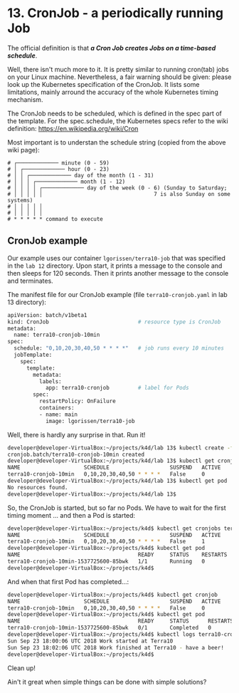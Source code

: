 # 13. CronJob - a periodically running Job

The official definition is that ***a Cron Job creates Jobs on a time-based schedule***.

Well, there isn't much more to it. It is pretty similar to running cron(tab) jobs on your Linux machine. Nevertheless, a fair warning should be given: please look up the Kubernetes specification of the CronJob. It lists some limitations, mainly arround the accuracy of the whole Kubernetes timing mechanism.

The CronJob needs to be scheduled, which is defined in the spec part of the template. For the spec.schedule, the Kubernetes specs refer to the wiki definition: https://en.wikipedia.org/wiki/Cron

Most important is to understan the schedule string (copied from the above wiki page):

```
# ┌───────────── minute (0 - 59)
# │ ┌───────────── hour (0 - 23)
# │ │ ┌───────────── day of the month (1 - 31)
# │ │ │ ┌───────────── month (1 - 12)
# │ │ │ │ ┌───────────── day of the week (0 - 6) (Sunday to Saturday;
# │ │ │ │ │                                   7 is also Sunday on some systems)
# │ │ │ │ │
# │ │ │ │ │
# * * * * * command to execute
```

## CronJob example

Our example uses our container `lgorissen/terra10-job` that was specified in the `lab 12` directory. Upon start, it prints a message to the console and then sleeps for 120 seconds. Then it prints another message to the console and terminates.

The manifest file for our CronJob example (file `terra10-cronjob.yaml` in lab 13 directory):

```bash
apiVersion: batch/v1beta1
kind: CronJob                            # resource type is CronJob
metadata:
  name: terra10-cronjob-10min
spec:
  schedule: "0,10,20,30,40,50 * * * *"   # job runs every 10 minutes
  jobTemplate:
    spec:
      template:
        metadata:
          labels:
            app: terra10-cronjob         # label for Pods
        spec:
          restartPolicy: OnFailure
          containers:
          - name: main
            image: lgorissen/terra10-job
```

Well, there is hardly any surprise in that. Run it!

```bash
developer@developer-VirtualBox:~/projects/k4d/lab 13$ kubectl create -f terra10-cronjob.yaml 
cronjob.batch/terra10-cronjob-10min created
developer@developer-VirtualBox:~/projects/k4d/lab 13$ kubectl get cronjobs
NAME                    SCHEDULE                   SUSPEND   ACTIVE    LAST SCHEDULE   AGE
terra10-cronjob-10min   0,10,20,30,40,50 * * * *   False     0         <none>          9s
developer@developer-VirtualBox:~/projects/k4d/lab 13$ kubectl get pod
No resources found.
developer@developer-VirtualBox:~/projects/k4d/lab 13$
```
So, the CronJob is started, but so far no Pods. We have to wait for the first timing moment ... and then a Pod is started:

```bash
developer@developer-VirtualBox:~/projects/k4d$ kubectl get cronjobs terra10-cronjob-10min 
NAME                    SCHEDULE                   SUSPEND   ACTIVE    LAST SCHEDULE   AGE
terra10-cronjob-10min   0,10,20,30,40,50 * * * *   False     1         48s             10m
developer@developer-VirtualBox:~/projects/k4d$ kubectl get pod
NAME                                     READY     STATUS    RESTARTS   AGE
terra10-cronjob-10min-1537725600-85bwk   1/1       Running   0          48s
developer@developer-VirtualBox:~/projects/k4d$
```

And when that first Pod has completed...:

```bash
developer@developer-VirtualBox:~/projects/k4d$ kubectl get cronjob
NAME                    SCHEDULE                   SUSPEND   ACTIVE    LAST SCHEDULE   AGE
terra10-cronjob-10min   0,10,20,30,40,50 * * * *   False     0         2m              12m
developer@developer-VirtualBox:~/projects/k4d$ kubectl get pod
NAME                                     READY     STATUS      RESTARTS   AGE
terra10-cronjob-10min-1537725600-85bwk   0/1       Completed   0          2m
developer@developer-VirtualBox:~/projects/k4d$ kubectl logs terra10-cronjob-10min-1537725600-85bwk 
Sun Sep 23 18:00:06 UTC 2018 Work started at Terra10
Sun Sep 23 18:02:06 UTC 2018 Work finished at Terra10 - have a beer!
developer@developer-VirtualBox:~/projects/k4d$
```

Clean up!

Ain't it great when simple things can be done with simple solutions?

